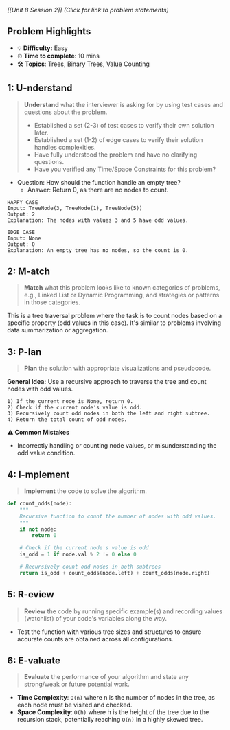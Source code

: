 *[[Unit 8 Session 2]] (Click for link to problem statements)*

## Problem Highlights

* 💡 **Difficulty:** Easy
* ⏰ **Time to complete**: 10 mins
* 🛠️ **Topics**: Trees, Binary Trees, Value Counting
    
## 1: U-nderstand

> **Understand** what the interviewer is asking for by using test cases and questions about the problem.
> - Established a set (2-3) of test cases to verify their own solution later.
> - Established a set (1-2) of edge cases to verify their solution handles complexities.
> - Have fully understood the problem and have no clarifying questions.
> - Have you verified any Time/Space Constraints for this problem?

- Question: How should the function handle an empty tree?
    - Answer: Return 0, as there are no nodes to count.

```
HAPPY CASE
Input: TreeNode(3, TreeNode(1), TreeNode(5))
Output: 2
Explanation: The nodes with values 3 and 5 have odd values.

EDGE CASE
Input: None
Output: 0
Explanation: An empty tree has no nodes, so the count is 0.
```

## 2: M-atch

> **Match** what this problem looks like to known categories of problems, e.g., Linked List or Dynamic Programming, and strategies or patterns in those categories.

This is a tree traversal problem where the task is to count nodes based on a specific property (odd values in this case). It's similar to problems involving data summarization or aggregation.

## 3: P-lan

> **Plan** the solution with appropriate visualizations and pseudocode.

**General Idea:** Use a recursive approach to traverse the tree and count nodes with odd values.

```
1) If the current node is None, return 0.
2) Check if the current node's value is odd.
3) Recursively count odd nodes in both the left and right subtree.
4) Return the total count of odd nodes.
```

**⚠️ Common Mistakes**

- Incorrectly handling or counting node values, or misunderstanding the odd value condition.

## 4: I-mplement

> **Implement** the code to solve the algorithm.

```python
def count_odds(node):
    """
    Recursive function to count the number of nodes with odd values.
    """
    if not node:
        return 0

    # Check if the current node's value is odd
    is_odd = 1 if node.val % 2 != 0 else 0

    # Recursively count odd nodes in both subtrees
    return is_odd + count_odds(node.left) + count_odds(node.right)
```

## 5: R-eview

> **Review** the code by running specific example(s) and recording values (watchlist) of your code's variables along the way.

- Test the function with various tree sizes and structures to ensure accurate counts are obtained across all configurations.

## 6: E-valuate

> **Evaluate** the performance of your algorithm and state any strong/weak or future potential work.

* **Time Complexity**: `O(n)` where n is the number of nodes in the tree, as each node must be visited and checked.
* **Space Complexity**: `O(h)` where h is the height of the tree due to the recursion stack, potentially reaching `O(n)` in a highly skewed tree.
